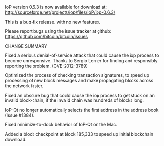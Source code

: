 IoP version 0.6.3 is now available for download at:
  http://sourceforge.net/projects/iop/files/IoP/iop-0.6.3/

This is a bug-fix release, with no new features.

Please report bugs using the issue tracker at github:
  https://github.com/bitcoin/bitcoin/issues

CHANGE SUMMARY

Fixed a serious denial-of-service attack that could cause the
iop process to become unresponsive. Thanks to Sergio Lerner
for finding and responsibly reporting the problem. (CVE-2012-3789)

Optimized the process of checking transaction signatures, to
speed up processing of new block messages and make propagating
blocks across the network faster.

Fixed an obscure bug that could cause the iop process to get
stuck on an invalid block-chain, if the invalid chain was
hundreds of blocks long.

IoP-Qt no longer automatically selects the first address
in the address book (Issue #1384).

Fixed minimize-to-dock behavior of IoP-Qt on the Mac.

Added a block checkpoint at block 185,333 to speed up initial
blockchain download.
